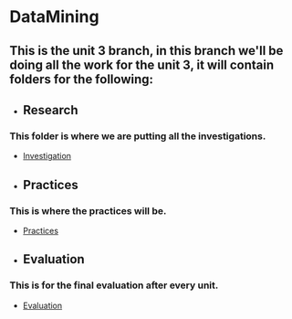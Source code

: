 # DataMining

## This is the unit 3 branch, in this branch we'll be doing all the work for the unit 3, it will contain folders for the following:

* ## Research
### This folder is where we are putting all the investigations.
- [Investigation](https://github.com/ThunderboltMonkey/DataMining/tree/unit_3/Unit_3/Investigation)

* ## Practices
### This is where the practices will be.
- [Practices](https://github.com/ThunderboltMonkey/DataMining/tree/unit_3/Unit_3/Practices)

* ## Evaluation
### This is for the final evaluation after every unit.
- [Evaluation](https://github.com/ThunderboltMonkey/DataMining/tree/unit_3/Unit_3/Evaluation)
